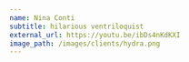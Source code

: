 ```yaml
---
name: Nina Conti
subtitle: hilarious ventriloquist
external_url: https://youtu.be/ibDs4nKdKXI
image_path: /images/clients/hydra.png
---
```


